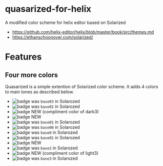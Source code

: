 # quasarized-for-helix
A modified color scheme for helix editor based on Solarized

- https://github.com/helix-editor/helix/blob/master/book/src/themes.md
- https://ethanschoonover.com/solarized/

# Features

## Four more colors

Quasarized is a simple extention of Solarized color scheme. It adds 4 colors to main tones as described below.

- ![badge](https://img.shields.io/badge/Dark4-002b36) was `base03` in Solarozed
- ![badge](https://img.shields.io/badge/Dark3-073642) was `base02` in Solarozed
- ![badge](https://img.shields.io/badge/Dark3c-421307) NEW (compliment color of dark3)
- ![badge](https://img.shields.io/badge/Dark2-30525c) NEW
- ![badge](https://img.shields.io/badge/Dark1-586e75) was `base01` in Solarozed
- ![badge](https://img.shields.io/badge/Dark0-657b83) was `base00` in Solarozed
- ![badge](https://img.shields.io/badge/Light0-839496) was `base0` in Solarozed
- ![badge](https://img.shields.io/badge/Light1-93a1a1) was `base01` in Solarozed
- ![badge](https://img.shields.io/badge/Light2-c1c5bb) NEW
- ![badge](https://img.shields.io/badge/Light3-eee8d5) was `base2` in Solarozed
- ![badge](https://img.shields.io/badge/Light3c-d4daee) NEW (compliment color of light3)
- ![badge](https://img.shields.io/badge/Light4-fdf6e3) was `base3` in Solarozed
